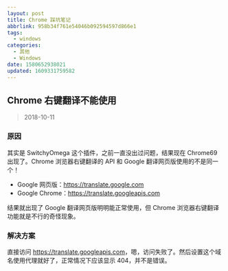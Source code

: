 ```yaml
---
layout: post
title: Chrome 踩坑笔记
abbrlink: 958b34f761e54046b092594597d866e1
tags:
  - windows
categories:
  - 其他
  - Windows
date: 1580652938021
updated: 1609331759582
---
```


## Chrome 右键翻译不能使用

> 2018-10-11

### 原因

其实是 SwitchyOmega 这个插件，之前一直没出过问题，结果现在 Chrome69 出现了。Chrome 浏览器右键翻译的 API 和 Google 翻译网页版使用的不是同一个！

*   Google 网页版：<https://translate.google.com>
*   Google Chrome：<https://translate.googleapis.com>

结果就出现了 Google 翻译网页版明明能正常使用，但 Chrome 浏览器右键翻译功能就是不行的奇怪现象。

### 解决方案

直接访问 <https://translate.googleapis.com>，嗯，访问失败了。然后设置这个域名使用代理就好了，正常情况下应该显示 404，并不是错误。
